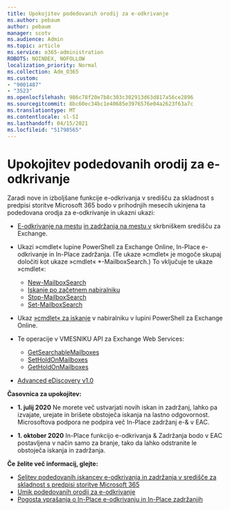 ```yaml
---
title: Upokojitev podedovanih orodij za e-odkrivanje
ms.author: pebaum
author: pebaum
manager: scotv
ms.audience: Admin
ms.topic: article
ms.service: o365-administration
ROBOTS: NOINDEX, NOFOLLOW
localization_priority: Normal
ms.collection: Adm_O365
ms.custom:
- "9001487"
- "3523"
ms.openlocfilehash: 986c78f20e7b8c303c302913d63d817a56ce2896
ms.sourcegitcommit: 8bc60ec34bc1e40685e3976576e04a2623f63a7c
ms.translationtype: MT
ms.contentlocale: sl-SI
ms.lasthandoff: 04/15/2021
ms.locfileid: "51798565"
---
```

# <a name="retirement-of-legacy-ediscovery-tools"></a>Upokojitev podedovanih orodij za e-odkrivanje

Zaradi nove in izboljšane funkcije e-odkrivanja v središču za skladnost s predpisi storitve Microsoft 365 bodo v prihodnjih mesecih ukinjena ta podedovana orodja za e-odkrivanje in ukazni ukazi:

- [E-odkrivanje na mestu](https://docs.microsoft.com/exchange/security-and-compliance/in-place-ediscovery/in-place-ediscovery) [in zadržanja na mestu v](https://docs.microsoft.com/exchange/security-and-compliance/create-or-remove-in-place-holds) skrbniškem središču za Exchange.

- Ukazi »cmdlet« lupine PowerShell za Exchange Online, In-Place e-odkrivanje in In-Place zadržanja. (Te ukaze »cmdlet« je mogoče skupaj določiti kot ukaze »cmdlet« *-MailboxSearch.) To vključuje te ukaze »cmdlet«:

    - [New-MailboxSearch](https://docs.microsoft.com/powershell/module/exchange/policy-and-compliance-content-search/new-mailboxsearch)
    - [Iskanje po začetnem nabiralniku](https://docs.microsoft.com/powershell/module/exchange/policy-and-compliance-content-search/start-mailboxsearch)
    - [Stop-MailboxSearch](https://docs.microsoft.com/powershell/module/exchange/policy-and-compliance-content-search/stop-mailboxsearch)
    - [Set-MailboxSearch](https://docs.microsoft.com/powershell/module/exchange/policy-and-compliance-content-search/set-mailboxsearch)

- Ukaz [»cmdlet« za iskanje](https://docs.microsoft.com/powershell/module/exchange/mailboxes/search-mailbox?view=exchange-ps) v nabiralniku v lupini PowerShell za Exchange Online.
- Te operacije v VMESNIKU API za Exchange Web Services:
    - [GetSearchableMailboxes](https://docs.microsoft.com/exchange/client-developer/web-service-reference/getsearchablemailboxes-operation)
    - [SetHoldOnMailboxes](https://docs.microsoft.com/exchange/client-developer/web-service-reference/setholdonmailboxes-operation)
    - [GetHoldOnMailboxes](https://docs.microsoft.com/exchange/client-developer/web-service-reference/getholdonmailboxes-operation)

- [Advanced eDiscovery v1.0](https://docs.microsoft.com/microsoft-365/compliance/office-365-advanced-ediscovery)

**Časovnica za upokojitev:**
- **1. julij 2020** Ne morete več ustvarjati novih iskan in zadržanj, lahko pa izvajate, urejate in brišete obstoječa iskanja na lastno odgovornost. Microsoftova podpora ne podpira več In-Place zadržanj e-& v EAC.
    
- **1. oktober 2020** In-Place funkcijo e-odkrivanja & Zadržanja bodo v EAC postavljena v način samo za branje, tako da lahko odstranite le obstoječa iskanja in zadržanja.

**Če želite več informacij, glejte:**

 - [Selitev podedovanih iskancev e-odkrivanja in zadržanja v središče za skladnost s predpisi storitve Microsoft 365](https://docs.microsoft.com/microsoft-365/compliance/migrate-legacy-ediscovery-searches-and-holds)
 - [Umik podedovanih orodij za e-odkrivanje](https://docs.microsoft.com/microsoft-365/compliance/legacy-ediscovery-retirement)
 - [Pogosta vprašanja o In-Place e-odkrivanju in In-Place zadržanjih](https://docs.microsoft.com/microsoft-365/compliance/legacy-ediscovery-retirement#faqs-about-in-place-ediscovery-and-in-place-holds)



